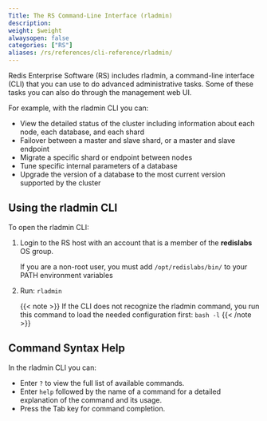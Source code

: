 ```yaml
---
Title: The RS Command-Line Interface (rladmin)
description:
weight: $weight
alwaysopen: false
categories: ["RS"]
aliases: /rs/references/cli-reference/rladmin/
---
```

Redis Enterprise Software (RS) includes rladmin, a command-line interface (CLI)
that you can use to do advanced administrative tasks.
Some of these tasks you can also do through the management web UI.

For example, with the rladmin CLI you can:

- View the detailed status of the cluster including information about each node, each database, and each shard
- Failover between a master and slave shard, or a master and slave endpoint
- Migrate a specific shard or endpoint between nodes
- Tune specific internal parameters of a database
- Upgrade the version of a database to the most current version supported by the cluster

## Using the rladmin CLI

To open the rladmin CLI:

1. Login to the RS host with an account that is a member of the **redislabs** OS group.

    If you are a non-root user, you must add `/opt/redislabs/bin/` to your PATH environment variables

1. Run: `rladmin`

    {{< note >}}
If the CLI does not recognize the rladmin command,
you run this command to load the needed configuration first: `bash -l`
    {{< /note >}}

## Command Syntax Help

In the rladmin CLI you can:

- Enter `?` to view the full list of available commands.
- Enter `help` followed by the name of a command for a detailed explanation of the command and its usage.
- Press the Tab key for command completion.
